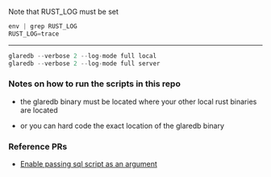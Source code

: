
Note that RUST_LOG must be set

```rust
env | grep RUST_LOG
RUST_LOG=trace
```
---
```rust
glaredb --verbose 2 --log-mode full local
glaredb --verbose 2 --log-mode full server
```

### Notes on how to run the scripts in this repo

* the glaredb binary must be located where your other local rust binaries
are located

* or you can hard code the exact location of the glaredb binary

### Reference PRs

* [Enable passing sql script as an argument](https://github.com/GlareDB/glaredb/pull/1913)
